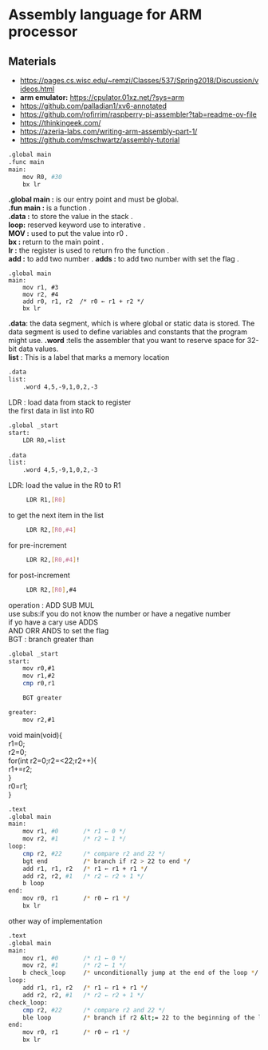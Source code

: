 #  Assembly language for ARM processor
## Materials
* https://pages.cs.wisc.edu/~remzi/Classes/537/Spring2018/Discussion/videos.html
* **arm emulator:** https://cpulator.01xz.net/?sys=arm
* https://github.com/palladian1/xv6-annotated
* https://github.com/rofirrim/raspberry-pi-assembler?tab=readme-ov-file
* https://thinkingeek.com/ 
* https://azeria-labs.com/writing-arm-assembly-part-1/
* https://github.com/mschwartz/assembly-tutorial 
```bash
.global main  
.func main  
main:   
    mov R0, #30
    bx lr  
```
**.global main :** is our entry point and must be global. <br /> 
**.fun main :**  is a function . <br /> 
**.data :**  to store the value in the stack . <br /> 
**loop:**  reserved keyword use to interative . <br /> 
**MOV :** used to put the value into r0 . <br /> 
**bx :** return to the main point . <br /> 
**lr :** the register is used to return fro the function . <br /> 
**add :**  to add two number .
**adds :**  to add two number  with set the flag . <br /> 
```assembly
.global main   
main:    
    mov r1, #3   
    mov r2, #4 
    add r0, r1, r2  /* r0 ← r1 + r2 */
    bx lr  
```

**.data**: the data segment, which is where global or static data is stored. The data segment is used to define variables and constants that the program might use.
**.word** :tells the assembler that you want to reserve space for 32-bit data 
values.  <br /> 
**list** : This is a label that marks a memory location
```bash
.data
list:
    .word 4,5,-9,1,0,2,-3
```
LDR : load data from stack to register \
the first data in list into R0 
``` bash 
.global _start
start:
    LDR R0,=list
   
.data 
list:   
    .word 4,5,-9,1,0,2,-3
```
LDR: load the value in the R0 to R1
```bash
     LDR R1,[R0]
```
to get the next item in the list  

```bash
     LDR R2,[R0,#4]
```
for pre-increment   
```bash
     LDR R2,[R0,#4]!
```
for post-increment   
```bash
     LDR R2,[R0],#4
```
operation : ADD SUB MUL <br /> 
use subs:if you  do not know the number or have a negative number <br /> 
if yo have a cary use ADDS <br /> 
AND ORR  ANDS to set the flag <br /> 
BGT : branch greater than  <br /> 

``` bash 
.global _start
start:
    mov r0,#1
    mov r1,#2
    cmp r0,r1

    BGT greater

greater:
    mov r2,#1
```
void main(void){\
r1=0;\
r2=0;\
for(int r2=0;r2=<22;r2++){\
    r1+=r2;\
 }\
 r0=r1;\
}
``` bash 
.text 
.global main
main:
    mov r1, #0       /* r1 ← 0 */
    mov r2, #1       /* r2 ← 1 */
loop: 
    cmp r2, #22      /* compare r2 and 22 */
    bgt end          /* branch if r2 > 22 to end */
    add r1, r1, r2   /* r1 ← r1 + r1 */
    add r2, r2, #1   /* r2 ← r2 + 1 */
    b loop
end:
    mov r0, r1       /* r0 ← r1 */
    bx lr

```
other way of implementation  
``` bash 
.text
.global main
main:
    mov r1, #0       /* r1 ← 0 */
    mov r2, #1       /* r2 ← 1 */
    b check_loop     /* unconditionally jump at the end of the loop */
loop: 
    add r1, r1, r2   /* r1 ← r1 + r1 */
    add r2, r2, #1   /* r2 ← r2 + 1 */
check_loop:
    cmp r2, #22      /* compare r2 and 22 */
    ble loop         /* branch if r2 &lt;= 22 to the beginning of the loop */
end:
    mov r0, r1       /* r0 ← r1 */
    bx lr
```